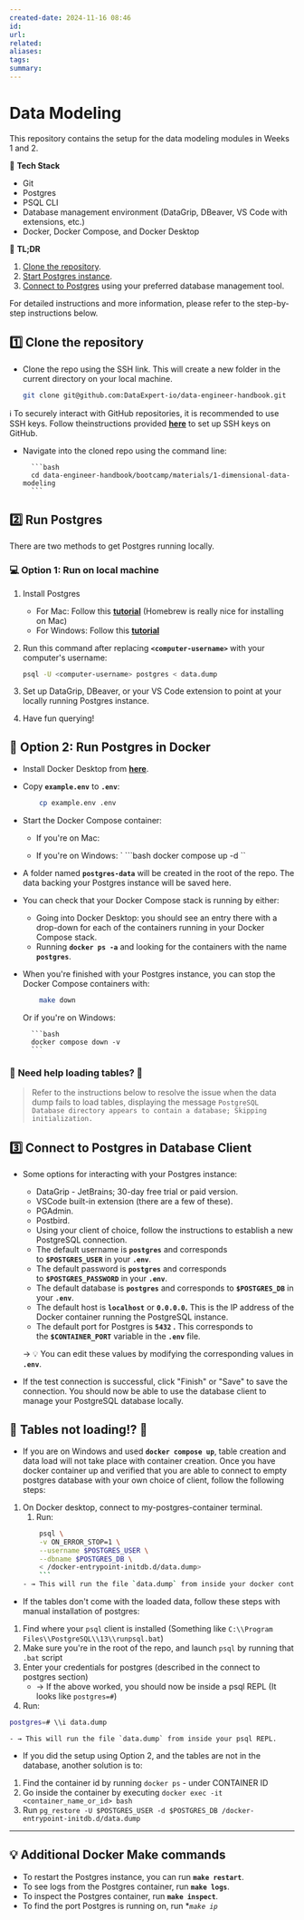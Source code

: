 ```yaml
---
created-date: 2024-11-16 08:46
id: 
url: 
related: 
aliases: 
tags: 
summary:
---
```

# Data Modeling

This repository contains the setup for the data modeling modules in Weeks 1 and 2.
 
:wrench: **Tech Stack**

- Git
- Postgres
- PSQL CLI
- Database management environment (DataGrip, DBeaver, VS Code with extensions, etc.)
- Docker, Docker Compose, and Docker Desktop

:pencil: **TL;DR**

1. [Clone the repository](https://github.com/DataExpert-io/data-engineer-handbook/edit/main/bootcamp/materials/1-dimensional-data-modeling/README.md).
2. [Start Postgres instance](https://github.com/DataExpert-io/data-engineer-handbook/edit/main/bootcamp/materials/1-dimensional-data-modeling/README.md#2%EF%B8%8F%E2%83%A3run-postgres).
3. [Connect to Postgres](https://github.com/DataExpert-io/data-engineer-handbook/edit/main/bootcamp/materials/1-dimensional-data-modeling/README.md#threeconnect-to-postgres-in-database-client) using your preferred database management tool.

For detailed instructions and more information, please refer to the step-by-step instructions below.

## 1️⃣ **Clone the repository**

- Clone the repo using the SSH link. This will create a new folder in the current directory on your local machine.
    
    ```bash
    git clone git@github.com:DataExpert-io/data-engineer-handbook.git
    ```
    
	
ℹ️ To securely interact with GitHub repositories, it is recommended to use SSH keys. Follow theinstructions provided **[here](https://docs.github.com/en/authentication/connecting-to-github-with-ssh/adding-a-new-ssh-key-to-your-github-account)** to set up SSH keys on GitHub.


- Navigate into the cloned repo using the command line:
    
	    ```bash
	    cd data-engineer-handbook/bootcamp/materials/1-dimensional-data-modeling
	    ```

## 2️⃣ **Run Postgres**

There are two methods to get Postgres running locally.

### 💻 **Option 1: Run on local machine**

1. Install Postgres
    - For Mac: Follow this **[tutorial](https://daily-dev-tips.com/posts/installing-postgresql-on-a-mac-with-homebrew/)** (Homebrew is really nice for installing on Mac)
    - For Windows: Follow this **[tutorial](https://www.sqlshack.com/how-to-install-postgresql-on-windows/)**
2. Run this command after replacing **`<computer-username>`** with your computer's username:
    
    ```bash
    psql -U <computer-username> postgres < data.dump
    ```
    
3. Set up DataGrip, DBeaver, or your VS Code extension to point at your locally running Postgres instance.
4. Have fun querying!

## 🐳 **Option 2: Run Postgres in Docker**

- Install Docker Desktop from **[here](https://www.docker.com/products/docker-desktop/)**.
- Copy **`example.env`** to **`.env`**:
    
    ```bash
        cp example.env .env
    ```

- Start the Docker Compose container:
    - If you're on Mac:
    
    
    
    - If you're on Windows:
		`	```bash
		docker compose up -d
		``
     
- A folder named **`postgres-data`** will be created in the root of the repo. The data backing your Postgres instance will be saved here.
- You can check that your Docker Compose stack is running by either:
    - Going into Docker Desktop: you should see an entry there with a drop-down for each of the containers running in your Docker Compose stack.
    - Running **`docker ps -a`** and looking for the containers with the name **`postgres`**.
- When you're finished with your Postgres instance, you can stop the Docker Compose containers with:
  ```bash  
      make down   
   ```

    Or if you're on Windows:
    
	    ```bash
	    docker compose down -v
	    ```

### :rotating_light: **Need help loading tables?** :rotating_light:

> Refer to the instructions below to resolve the issue when the data dump fails to load tables, displaying the message `PostgreSQL Database directory appears to contain a database; Skipping initialization.`
> 

## :three: **Connect to Postgres in Database Client**

- Some options for interacting with your Postgres instance:
    - DataGrip - JetBrains; 30-day free trial or paid version.
    - VSCode built-in extension (there are a few of these).
    - PGAdmin.
    - Postbird.
	- Using your client of choice, follow the instructions to establish a new PostgreSQL connection.
    - The default username is **`postgres`** and corresponds to **`$POSTGRES_USER`** in your **`.env`**.
    - The default password is **`postgres`** and corresponds to **`$POSTGRES_PASSWORD`** in your **`.env`**.
    - The default database is **`postgres`** and corresponds to **`$POSTGRES_DB`** in your **`.env`**.
    - The default host is **`localhost`** or **`0.0.0.0`.** This is the IP address of the Docker container running the PostgreSQL instance.
    - The default port for Postgres is **`5432` .** This corresponds to the **`$CONTAINER_PORT`** variable in the **`.env`** file.
    
    &rarr; :bulb: You can edit these values by modifying the corresponding values in **`.env`**.
    
- If the test connection is successful, click "Finish" or "Save" to save the connection. You should now be able to use the database client to manage your PostgreSQL database locally.

## **🚨 Tables not loading!? 🚨**
- If you are on Windows and used **`docker compose up`**, table creation and data load will not take place with container creation. Once you have docker container up and verified that you are able to connect to empty postgres database with your own choice of client, follow the following steps:
1. On Docker desktop, connect to my-postgres-container terminal.
	1. Run:
	```bash
		psql \
		-v ON_ERROR_STOP=1 \
		--username $POSTGRES_USER \
		--dbname $POSTGRES_DB \
		< /docker-entrypoint-initdb.d/data.dump>		
		```
    - → This will run the file `data.dump` from inside your docker container.

- If the tables don't come with the loaded data, follow these steps with manual installation of postgres:

1. Find where your `psql` client is installed (Something like `C:\\Program Files\\PostgreSQL\\13\\runpsql.bat`)
2. Make sure you're in the root of the repo, and launch `psql` by running that `.bat` script
3. Enter your credentials for postgres (described in the connect to postgres section)
    - → If the above worked, you should now be inside a psql REPL (It looks like `postgres=#`)
4. Run:
```bash
postgres=# \\i data.dump
```
    
    - → This will run the file `data.dump` from inside your psql REPL.

- If you did the setup using Option 2, and the tables are not in the database, another solution is to: 

1. Find the container id by running `docker ps` - under CONTAINER ID
2. Go inside the container by executing `docker exec -it <container_name_or_id> bash`
3. Run `pg_restore -U $POSTGRES_USER -d $POSTGRES_DB /docker-entrypoint-initdb.d/data.dump` 

---

## 💡 Additional Docker Make commands

-  To restart the Postgres instance, you can run **`make restart`**.
- To see logs from the Postgres container, run **`make logs`**.
- To inspect the Postgres container, run **`make inspect`**.
- To find the port Postgres is running on, run **`make ip`*


